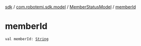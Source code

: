 [sdk](../../index.md) / [com.robotemi.sdk.model](../index.md) / [MemberStatusModel](index.md) / [memberId](./member-id.md)

# memberId

`val memberId: `[`String`](https://kotlinlang.org/api/latest/jvm/stdlib/kotlin/-string/index.html)